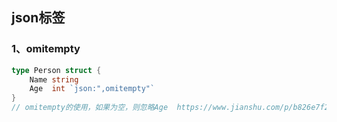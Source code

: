 ## json标签

### 1、omitempty

```go
type Person struct {
    Name string
    Age  int `json:",omitempty"`
}
// omitempty的使用，如果为空，则忽略Age  https://www.jianshu.com/p/b826e7f297ea
```

